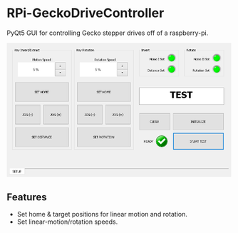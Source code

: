 # RPi-GeckoDriveController
PyQt5 GUI for controlling Gecko stepper drives off of a raspberry-pi.

![alt text](https://github.com/milan-stoj/RPi-GeckoDriveController/blob/master/icons/screenshot.png "Screenshot of PyQt5 Form")

## Features
* Set home & target positions for linear motion and rotation.
* Set linear-motion/rotation speeds.